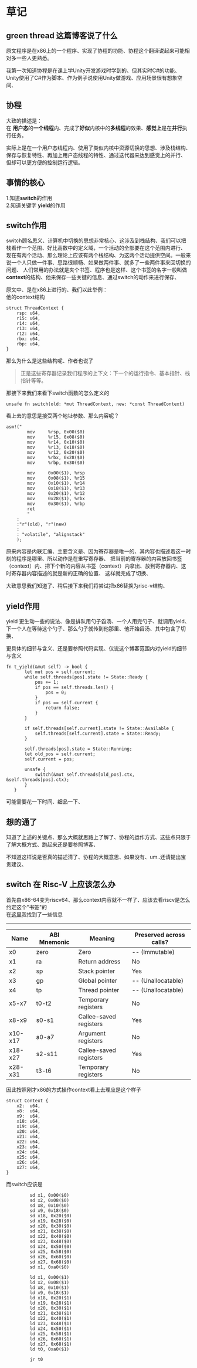# 草记

## green thread 这篇博客说了什么
原文程序是在x86上的一个程序、实现了协程的功能、协程这个翻译说起来可能相对多一些人更熟悉。  
  
我第一次知道协程是在课上学Unity开发游戏时学到的、但其实时C#的功能、Unity使用了C#作为脚本、作为例子说使用Unity做游戏、应用场景很有想象空间、  
## 协程
大致的描述是：  
在 **用户态**的**一个线程**内、完成了**好似**内核中的**多线程**的效果、**感觉上**是在**并行**执行任务。  
  
实际上是在一个用户态线程内、使用了类似内核中资源切换的思想、涉及栈结构、保存与恢复特性、再加上用户态线程的特性、通过迭代器来达到感觉上的并行、
但却可以更方便的控制运行逻辑。
## 事情的核心
1.知道**switch**的作用  
2.知道关键字 **yield**的作用

## switch作用
switch顾名思义、计算机中切换的思想非常核心、这涉及到栈结构、我们可以把栈看作一个范围、好比高数中的定义域，一个活动的全部要在这个范围内进行、
现在有两个活动、那么理论上应该有两个栈结构、为这两个活动提供空间。一般来说一个人只做一件事、思路很顺畅、如果做两件事、就多了一些两件事来回切换的问题、
人们常用的办法就是夹个书签、程序也是这样、这个书签的名字一般叫做**context**的结构、他来保存一些关键的信息、通过switch的动作来进行保存、  
  
原文中、是在x86上进行的、我们以此举例：  
他的context结构  
```
struct ThreadContext {
    rsp: u64,
    r15: u64,
    r14: u64,
    r13: u64,
    r12: u64,
    rbx: u64,
    rbp: u64,
}
```
那么为什么是这些结构呢、作者也说了  
> 正是这些寄存器记录我们程序的上下文：下一个的运行指令、基本指针、栈指针等等。 

那接下来我们来看下switch函数的怎么定义的  
```
unsafe fn switch(old: *mut ThreadContext, new: *const ThreadContext)
```
看上去的意思是接受两个地址参数、那么内容呢？
```
asm!("
        mov     %rsp, 0x00($0)
        mov     %r15, 0x08($0)
        mov     %r14, 0x10($0)
        mov     %r13, 0x18($0)
        mov     %r12, 0x20($0)
        mov     %rbx, 0x28($0)
        mov     %rbp, 0x30($0)

        mov     0x00($1), %rsp
        mov     0x08($1), %r15
        mov     0x10($1), %r14
        mov     0x18($1), %r13
        mov     0x20($1), %r12
        mov     0x28($1), %rbx
        mov     0x30($1), %rbp
        ret
        "
    :
    :"r"(old), "r"(new)
    :
    : "volatile", "alignstack"
    );
```
原来内容是内联汇编、主要含义是、因为寄存器是唯一的、其内容也描述着这一时刻的程序是哪里、所以动作是在重写寄存器、
把当前的寄存器的内容放回书签（context）内、把下个新的内容从书签（context）内拿出、放到寄存器内、这时寄存器内容描述的就是新的正确的位置、
这样就完成了切换、  
  
 大致意思我们知道了、稍后接下来我们将尝试把x86替换为risc-v结构、
 ## yield作用
 yield 更生动一些的说法、像是排队用勺子舀汤、一个人用完勺子、就调用yield、下一个人在等待这个勺子、那么勺子就传到他那里、他开始舀汤、其中包含了切换、  
   
 更具体的细节与含义、还是要参照代码实现、仅说这个博客范围内对yield的细节与含义
 ```
 fn t_yield(&mut self) -> bool {
        let mut pos = self.current;
        while self.threads[pos].state != State::Ready {
            pos += 1;
            if pos == self.threads.len() {
                pos = 0;
            }
            if pos == self.current {
                return false;
            }
        }

        if self.threads[self.current].state != State::Available {
            self.threads[self.current].state = State::Ready;
        }

        self.threads[pos].state = State::Running;
        let old_pos = self.current;
        self.current = pos;

        unsafe {
            switch(&mut self.threads[old_pos].ctx, &self.threads[pos].ctx);
        }
    }
 ```
可能需要花一下时间、细品一下、

## 想的通了
知道了上述的关键点、那么大概就思路上了解了、协程的运作方式、这些点只限于了解大概方式、跑起来还是要参照博客、
  
不知道这样说是否真的描述清了、协程的大概意思、如果没有、um..还请提出宝贵建议、

## switch 在 Risc-V 上应该怎么办
首先由x86-64变为riscv64、那么context内容就不一样了、应该去看riscv是怎么约定这个"书签"的  
在[这里](https://github.com/riscv/riscv-elf-psabi-doc/blob/master/riscv-elf.md#integer-calling-convention)我找到了一些信息

-------------------------------------------------------------------------
Name    | ABI Mnemonic | Meaning                | Preserved across calls?
--------|--------------|------------------------|------------------------
x0      | zero         | Zero                   | -- (Immutable)
x1      | ra           | Return address         | No
x2      | sp           | Stack pointer          | Yes
x3      | gp           | Global pointer         | -- (Unallocatable)
x4      | tp           | Thread pointer         | -- (Unallocatable)
x5-x7   | t0-t2        | Temporary registers    | No
x8-x9   | s0-s1        | Callee-saved registers | Yes
x10-x17 | a0-a7        | Argument registers     | No
x18-x27 | s2-s11       | Callee-saved registers | Yes
x28-x31 | t3-t6        | Temporary registers    | No

因此按照刚才x86的方式操作context看上去理应是这个样子
```
struct Context {
    x2:  u64,
    x8:  u64,
    x9:  u64,
    x18: u64,
    x19: u64,
    x20: u64,
    x21: u64,
    x22: u64,
    x23: u64,
    x24: u64,
    x25: u64,
    x26: u64,
    x27: u64,
}
```
而switch应该是
```
         sd x1, 0x00($0)
         sd x2, 0x08($0)
         sd x8, 0x10($0)
         sd x9, 0x18($0)
         sd x18, 0x20($0)
         sd x19, 0x28($0)
         sd x20, 0x30($0)
         sd x21, 0x38($0)
         sd x22, 0x40($0)
         sd x23, 0x48($0)
         sd x24, 0x50($0)
         sd x25, 0x58($0)
         sd x26, 0x60($0)
         sd x27, 0x68($0)
         sd x1, 0xa0($0)
 
         ld x1, 0x00($1)
         ld x2, 0x08($1)
         ld x8, 0x10($1)
         ld x9, 0x18($1)
         ld x18, 0x20($1)
         ld x19, 0x28($1)
         ld x20, 0x30($1)
         ld x21, 0x38($1)
         ld x22, 0x40($1)
         ld x23, 0x48($1)
         ld x24, 0x50($1)
         ld x25, 0x58($1)
         ld x26, 0x60($1)
         ld x27, 0x68($1)
         ld t0, 0xa0($1)

         jr t0
```
